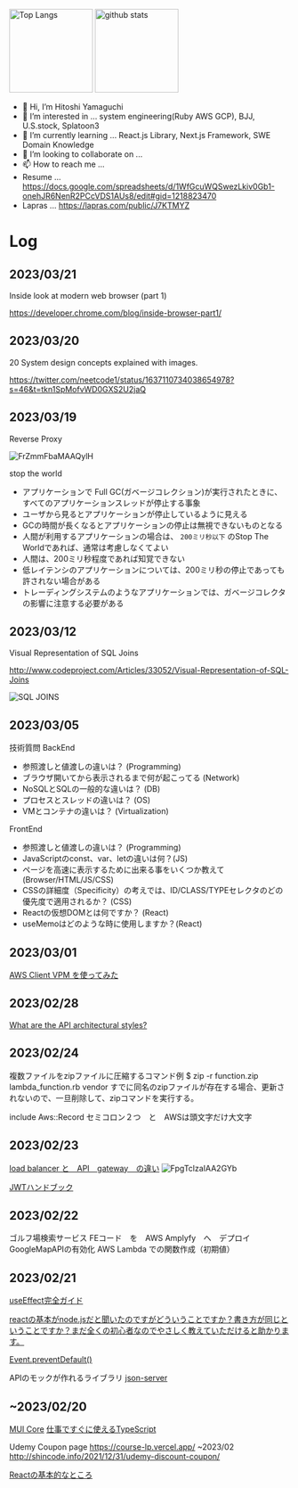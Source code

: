 
<p align="left"> 
  <img alt="Top Langs" height="150px" src="https://github-readme-stats.vercel.app/api/top-langs/?username=gaia2013&layout=compact&show_icons=true&theme=onedark" />
  <img alt="github stats" height="150px" src="https://github-readme-stats.vercel.app/api?username=gaia2013&theme=onedark&show_icons=ture" />
</p>

- 👋 Hi, I’m Hitoshi Yamaguchi
- 👀 I’m interested in ... system engineering(Ruby AWS GCP), BJJ, U.S.stock, Splatoon3
- 🌱 I’m currently learning ... React.js Library, Next.js Framework, SWE Domain Knowledge
- 💞️ I’m looking to collaborate on ...
- 📫 How to reach me ... 
- Resume ... https://docs.google.com/spreadsheets/d/1WfGcuWQSwezLkiv0Gb1-onehJR6NenR2PCcVDS1AUs8/edit#gid=1218823470
- Lapras ... https://lapras.com/public/J7KTMYZ

<!---
gaia2013/gaia2013 is a ✨ special ✨ repository because its `README.md` (this file) appears on your GitHub profile.
You can click the Preview link to take a look at your changes.
--->






# Log
## 2023/03/21

Inside look at modern web browser (part 1)

https://developer.chrome.com/blog/inside-browser-part1/

## 2023/03/20

20 System design concepts explained with images.

https://twitter.com/neetcode1/status/1637110734038654978?s=46&t=tkn1SpMofvWD0GXS2U2jaQ

## 2023/03/19
Reverse Proxy

![FrZmmFbaMAAQylH](https://user-images.githubusercontent.com/3797539/226154793-cd8516a0-27c8-490a-bf93-e33f05624360.jpeg)


stop the world
- アプリケーションで Full GC(ガベージコレクション)が実行されたときに、すべてのアプリケーションスレッドが停止する事象
- ユーザから見るとアプリケーションが停止しているように見える
- GCの時間が長くなるとアプリケーションの停止は無視できないものとなる
- 人間が利用するアプリケーションの場合は、 `200ミリ秒以下` のStop The Worldであれば、通常は考慮しなくてよい
- 人間は、200ミリ秒程度であれば知覚できない
- 低レイテンシのアプリケーションについては、200ミリ秒の停止であっても許されない場合がある
- トレーディングシステムのようなアプリケーションでは、ガベージコレクタの影響に注意する必要がある


## 2023/03/12
Visual Representation of SQL Joins

http://www.codeproject.com/Articles/33052/Visual-Representation-of-SQL-Joins

![SQL JOINS](https://user-images.githubusercontent.com/3797539/224496103-55d32ce8-ef2e-498a-bbf9-92786085f053.png)

## 2023/03/05
技術質問
BackEnd
- 参照渡しと値渡しの違いは？ (Programming)
- ブラウザ開いてから表示されるまで何が起こってる (Network)
- NoSQLとSQLの一般的な違いは？ (DB)
- プロセスとスレッドの違いは？ (OS)
- VMとコンテナの違いは？ (Virtualization)

FrontEnd

- 参照渡しと値渡しの違いは？ (Programming)
- JavaScriptのconst、var、letの違いは何？(JS)
- ページを高速に表示するために出来る事をいくつか教えて (Browser/HTML/JS/CSS)
- CSSの詳細度（Specificity）の考えでは、ID/CLASS/TYPEセレクタのどの優先度で適用されるか？ (CSS)
- Reactの仮想DOMとは何ですか？ (React)
- useMemoはどのような時に使用しますか？(React)



## 2023/03/01
[AWS Client VPM を使ってみた](https://blog.grasys.io/post/ysato/aws-client-vpn/)

## 2023/02/28
[What are the API architectural styles?](https://twitter.com/alexxubyte/status/1630247687114330120?s=12&t=tkn1SpMofvWD0GXS2U2jaQ)

## 2023/02/24


複数ファイルをzipファイルに圧縮するコマンド例
$ zip -r function.zip lambda_function.rb vendor
すでに同名のzipファイルが存在する場合、更新されないので、一旦削除して、zipコマンドを実行する。

include Aws::Record
セミコロン２つ　と　AWSは頭文字だけ大文字

## 2023/02/23
[load balancer と　API　gateway　の違い](https://twitter.com/alexxubyte/status/1628073067468685313?s=12&t=3Csa7Sbd9fKA22wqJf4bKQ)
![FpgTclzaIAA2GYb](https://user-images.githubusercontent.com/3797539/220834736-bd090658-300c-41f2-82ea-d6d615b6d06c.jpeg)

[JWTハンドブック](https://assets.ctfassets.net/2ntc334xpx65/5HColfm15cUhMmDQnupNzd/30d5913d94e79462043f6d8e3f557351/jwt-handbook-jp.pdf)

## 2023/02/22
ゴルフ場検索サービス
FEコード　を　AWS Amplyfy　へ　デプロイ
GoogleMapAPIの有効化
AWS Lambda での関数作成（初期値）


## 2023/02/21

[useEffect完全ガイド](https://overreacted.io/ja/a-complete-guide-to-useeffect/)

[reactの基本がnode.jsだと聞いたのですがどういうことですか？書き方が同じということですか？まだ全くの初心者なのでやさしく教えていただけると助かります。
](https://qr.ae/prWq9y)

[Event.preventDefault()](https://developer.mozilla.org/ja/docs/Web/API/Event/preventDefault)

APIのモックが作れるライブラリ
[json-server](https://github.com/typicode/json-server)

## ~2023/02/20

[MUI Core](https://mui.com/core/)
[仕事ですぐに使えるTypeScript](https://future-architect.github.io/typescript-guide/)

Udemy Coupon page
https://course-lp.vercel.app/ ~2023/02
http://shincode.info/2021/12/31/udemy-discount-coupon/

[Reactの基本的なところ](https://zenn.dev/miz_dev/articles/4e6baa5b747c5d)
